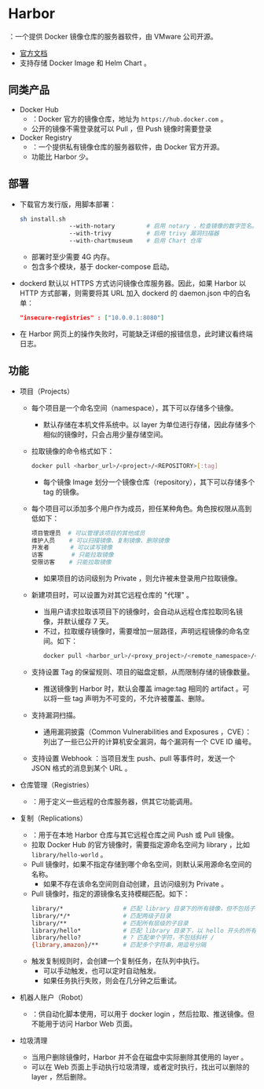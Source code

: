 # Harbor

：一个提供 Docker 镜像仓库的服务器软件，由 VMware 公司开源。
- [官方文档](https://goharbor.io/docs/2.2.0/)
- 支持存储 Docker Image 和 Helm Chart 。

## 同类产品

- Docker Hub
  - ：Docker 官方的镜像仓库，地址为 `https://hub.docker.com` 。
  - 公开的镜像不需登录就可以 Pull ，但 Push 镜像时需要登录
- Docker Registry
  - ：一个提供私有镜像仓库的服务器软件，由 Docker 官方开源。
  - 功能比 Harbor 少。

## 部署

- 下载官方发行版，用脚本部署：
  ```sh
  sh install.sh
                --with-notary         # 启用 notary ，检查镜像的数字签名。这需要 Harbor 采用 HTTPS
                --with-trivy          # 启用 trivy 漏洞扫描器
                --with-chartmuseum    # 启用 Chart 仓库
  ```
  - 部署时至少需要 4G 内存。
  - 包含多个模块，基于 docker-compose 启动。

- dockerd 默认以 HTTPS 方式访问镜像仓库服务器。因此，如果 Harbor 以 HTTP 方式部署，则需要将其 URL 加入 dockerd 的 daemon.json 中的白名单：
  ```json
  "insecure-registries" : ["10.0.0.1:8080"]
  ```
- 在 Harbor 网页上的操作失败时，可能缺乏详细的报错信息，此时建议看终端日志。

## 功能

- 项目（Projects）
  - 每个项目是一个命名空间（namespace），其下可以存储多个镜像。
    - 默认存储在本机文件系统中。以 layer 为单位进行存储，因此存储多个相似的镜像时，只会占用少量存储空间。
  - 拉取镜像的命令格式如下：
    ```sh
    docker pull <harbor_url>/<project>/<REPOSITORY>[:tag]
    ```
    - 每个镜像 Image 划分一个镜像仓库（repository），其下可以存储多个 tag 的镜像。
  - 每个项目可以添加多个用户作为成员，担任某种角色。角色按权限从高到低如下：
    ```sh
    项目管理员  # 可以管理该项目的其他成员
    维护人员    # 可以扫描镜像、复制镜像、删除镜像
    开发者      # 可以读写镜像
    访客        # 只能拉取镜像
    受限访客    # 只能拉取镜像
    ```
    - 如果项目的访问级别为 Private ，则允许被未登录用户拉取镜像。

  - 新建项目时，可以设置为对其它远程仓库的 "代理" 。
    - 当用户请求拉取该项目下的镜像时，会自动从远程仓库拉取同名镜像，并默认缓存 7 天。
    - 不过，拉取缓存镜像时，需要增加一层路径，声明远程镜像的命名空间。如下：
      ```sh
      docker pull <harbor_url>/<proxy_project>/<remote_namespace>/<REPOSITORY>[:tag]
      ```
  - 支持设置 Tag 的保留规则、项目的磁盘定额，从而限制存储的镜像数量。
    - 推送镜像到 Harbor 时，默认会覆盖 image:tag 相同的 artifact 。可以将一些 tag 声明为不可变的，不允许被覆盖、删除。
  - 支持漏洞扫描。
    - 通用漏洞披露（Common Vulnerabilities and Exposures ，CVE）：列出了一些已公开的计算机安全漏洞，每个漏洞有一个 CVE ID 编号。
  - 支持设置 Webhook ：当项目发生 push、pull 等事件时，发送一个 JSON 格式的消息到某个 URL 。

- 仓库管理（Registries）
  - ：用于定义一些远程的仓库服务器，供其它功能调用。

- 复制（Replications）
  - ：用于在本地 Harbor 仓库与其它远程仓库之间 Push 或 Pull 镜像。
  - 拉取 Docker Hub 的官方镜像时，需要指定源命名空间为 library ，比如 `library/hello-world` 。
  - Pull 镜像时，如果不指定存储到哪个命名空间，则默认采用源命名空间的名称。
    - 如果不存在该命名空间则自动创建，且访问级别为 Private 。
  - Pull 镜像时，指定的源镜像名支持模糊匹配。如下：
    ```sh
    library/*                 # 匹配 library 目录下的所有镜像，但不包括子目录
    library/*/*               # 匹配两级子目录
    library/**                # 匹配所有层级的子目录
    library/hello*            # 匹配 library 目录下，以 hello 开头的所有镜像
    library/hello?            # ? 匹配单个字符，不包括斜杆 /
    {library,amazon}/**       # 匹配多个字符串，用逗号分隔
    ```
  - 触发复制规则时，会创建一个复制任务，在队列中执行。
    - 可以手动触发，也可以定时自动触发。
    - 如果任务执行失败，则会在几分钟之后重试。

- 机器人账户（Robot）
  - ：供自动化脚本使用，可以用于 docker login ，然后拉取、推送镜像。但不能用于访问 Harbor Web 页面。

- 垃圾清理
  - 当用户删除镜像时，Harbor 并不会在磁盘中实际删除其使用的 layer 。
  - 可以在 Web 页面上手动执行垃圾清理，或者定时执行，找出可以删除的 layer ，然后删除。
